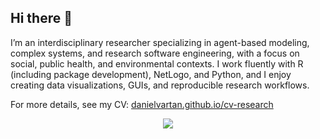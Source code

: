 ## Hi there 👋

I’m an interdisciplinary researcher specializing in agent-based modeling, complex systems, and research software engineering, with a focus on social, public health, and environmental contexts. I work fluently with R (including package development), NetLogo, and Python, and I enjoy creating data visualizations, GUIs, and reproducible research workflows.

For more details, see my CV: [danielvartan.github.io/cv-research](https://danielvartan.github.io/cv-research)

<p align="center">
  <img src="https://github-readme-stats.vercel.app/api?username=danielvartan&rank_icon=github&show_icons=true&theme=transparent" />
</p>

<!-- 
&nbsp;
![My GitHub Stats](https://github-readme-stats.vercel.app/api?username=danielvartan&rank_icon=github&show_icons=true&theme=transparent)
-->
